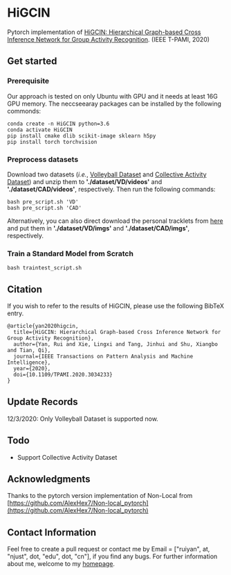 # HiGCIN
Pytorch implementation of [HiGCIN: Hierarchical Graph-based Cross Inference Network for Group Activity Recognition](https://ieeexplore.ieee.org/stamp/stamp.jsp?tp=&arnumber=9241410). (IEEE T-PAMI, 2020)



## Get started
### Prerequisite
Our approach is tested on only Ubuntu with GPU and it needs at least 16G GPU memory. The neccseearay packages can be installed by the following commonds:
```
conda create -n HiGCIN python=3.6
conda activate HiGCIN
pip install cmake dlib scikit-image sklearn h5py
pip install torch torchvision
```
### Preprocess datasets
Download two datasets (*i.e.*, [Volleyball Dataset](http://vml.cs.sfu.ca/wp-content/uploads/volleyballdataset/volleyball.zip) and [Collective Activity Dataset](http://www.eecs.umich.edu/vision/activity-dataset.html)) and unzip them to **'./dataset/VD/videos'** and **'./dataset/CAD/videos'**, respectively. Then run the following commands:
```
bash pre_script.sh 'VD'
bash pre_script.sh 'CAD'
```

Alternatively, you can also direct download the personal tracklets from [here](https://note.youdao.com/) and put them in **'./dataset/VD/imgs'** and **'./dataset/CAD/imgs'**, respectively.
### Train a Standard Model from Scratch
```
bash traintest_script.sh
```

## Citation
If you wish to refer to the results of HiGCIN, please use the following BibTeX entry.

```
@article{yan2020higcin,
  title={HiGCIN: Hierarchical Graph-based Cross Inference Network for Group Activity Recognition},
  author={Yan, Rui and Xie, Lingxi and Tang, Jinhui and Shu, Xiangbo and Tian, Qi},
  journal={IEEE Transactions on Pattern Analysis and Machine Intelligence},
  year={2020},
  doi={10.1109/TPAMI.2020.3034233}
}
```


## Update Records
12/3/2020: Only Volleyball Dataset is supported now.

## Todo
- Support Collective Activity Dataset


## Acknowledgments
Thanks to the pytorch version implementation of Non-Local from [https://github.com/AlexHex7/Non-local_pytorch](https://github.com/AlexHex7/Non-local_pytorch)

## Contact Information
Feel free to create a pull request or contact me by Email = ["ruiyan", at, "njust", dot, "edu", dot, "cn"], if you find any bugs. For further information about me, welcome to my [homepage](https://ruiyan1995.github.io/).